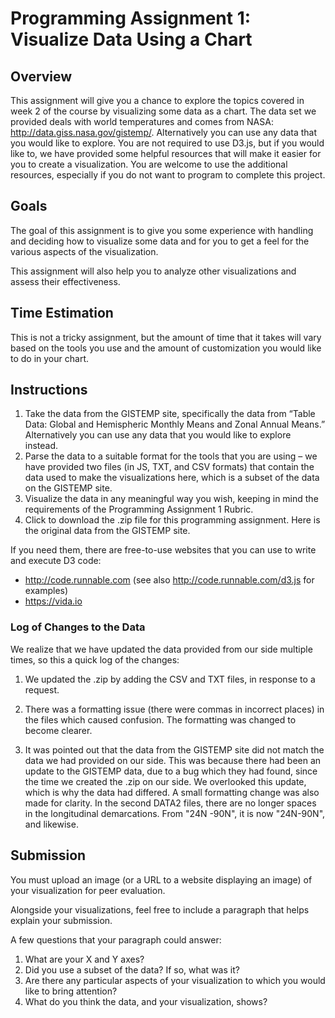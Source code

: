 # Programming Assignment 1: Visualize Data Using a Chart

## Overview
This assignment will give you a chance to explore the topics covered in week 2 of the course by visualizing some data as a chart. The data set we provided deals with world temperatures and comes from NASA: http://data.giss.nasa.gov/gistemp/. Alternatively you can use any data that you would like to explore. You are not required to use D3.js, but if you would like to, we have provided some helpful resources that will make it easier for you to create a visualization. You are welcome to use the additional resources, especially if you do not want to program to complete this project.

## Goals
The goal of this assignment is to give you some experience with handling and deciding how to visualize some data and for you to get a feel for the various aspects of the visualization.

This assignment will also help you to analyze other visualizations and assess their effectiveness.

## Time Estimation
This is not a tricky assignment, but the amount of time that it takes will vary based on the tools you use and the amount of customization you would like to do in your chart.

## Instructions
1. Take the data from the GISTEMP site, specifically the data from “Table Data: Global and Hemispheric Monthly Means and Zonal Annual Means.” Alternatively you can use any data that you would like to explore instead.
2. Parse the data to a suitable format for the tools that you are using – we have provided two files (in JS, TXT, and CSV formats) that contain the data used to make the visualizations here, which is a subset of the data on the GISTEMP site.
3. Visualize the data in any meaningful way you wish, keeping in mind the requirements of the Programming Assignment 1 Rubric.  
4. Click to download the .zip file for this programming assignment. Here is the original data from the GISTEMP site.

If you need them, there are free-to-use websites that you can use to write and execute D3 code:
* http://code.runnable.com (see also http://code.runnable.com/d3.js for examples)
* https://vida.io

### Log of Changes to the Data
We realize that we have updated the data provided from our side multiple times, so this a quick log of the changes:

1. We updated the .zip by adding the CSV and TXT files, in response to a request.

2. There was a formatting issue (there were commas in incorrect places) in the files which caused confusion. The formatting was changed to become clearer.

3. It was pointed out that the data from the GISTEMP site did not match the data we had provided on our side. This was because there had been an update to the GISTEMP data, due to a bug which they had found, since the time we created the .zip on our side. We overlooked this update, which is why the data had differed. A small formatting change was also made for clarity. In the second DATA2 files, there are no longer spaces in the longitudinal demarcations. From "24N -90N", it is now "24N-90N", and likewise.

## Submission
You must upload an image (or a URL to a website displaying an image) of your visualization for peer evaluation.

Alongside your visualizations, feel free to include a paragraph that helps explain your submission.

A few questions that your paragraph could answer:

1. What are your X and Y axes?
2. Did you use a subset of the data? If so, what was it?
3. Are there any particular aspects of your visualization to which you would like to bring attention?
4. What do you think the data, and your visualization, shows?